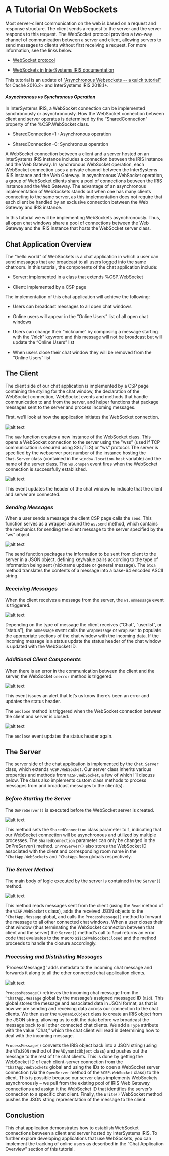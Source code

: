 # A Tutorial On WebSockets
Most server-client communication on the web is based on a request and response structure. The client sends a request to the server and the server responds to this request. The WebSocket protocol provides a two-way channel of communication between a server and client, allowing servers to send messages to clients without first receiving a request. For more information, see the links below.

* [WebSocket protocol](https://tools.ietf.org/html/rfc6455)

* [WebSockets in InterSystems IRIS documentation](https://docs.intersystems.com/irislatest/csp/docbook/DocBook.UI.Page.cls?KEY=GCGI_websockets)

This tutorial is an update of ["Asynchronous Websockets -- a quick tutorial"](https://community.intersystems.com/post/asynchronous-websockets-quick-tutorial) for Caché 2016.2+ and InterSystems IRIS 2018.1+.
#### *Asynchronous vs Synchronous Operation*

In InterSystems IRIS, a WebSocket connection can be implemented synchronously or asynchronously. How the WebSocket connection between client and server operates is determined by the “SharedConnection” property of the %CSP.WebSocket class.

* SharedConnection=1 : Asynchronous operation

* SharedConnection=0: Synchronous operation

A WebSocket connection between a client and a server hosted on an InterSystems IRIS instance includes a connection between the IRIS instance and the Web Gateway. In synchronous WebSocket operation, each WebSocket connection uses a private channel between the InterSystems IRIS instance and the Web Gateway. In asynchronous WebSocket operation, a group of WebSocket clients share a pool of connections between the IRIS instance and the Web Gateway. The advantage of an asynchronous implementation of WebSockets stands out when one has many clients connecting to the same server, as this implementation does not require that each client be handled by an exclusive connection between the Web Gateway and IRIS instance.

In this tutorial we will be implementing WebSockets asynchronously. Thus, all open chat windows share a pool of connections between the Web Gateway and the IRIS instance that hosts the WebSocket server class.

## Chat Application Overview
The “hello world” of WebSockets is a chat application in which a user can send messages that are broadcast to all users logged into the same chatroom. In this tutorial, the components of the chat application include:

* Server: implemented in a class that extends %CSP.WebSocket

* Client: implemented by a CSP page

The implementation of this chat application will achieve the following:
* Users can broadcast messages to all open chat windows

* Online users will appear in the “Online Users” list of all open chat windows

* Users can change their “nickname” by composing a message starting with the “/nick” keyword and this message will not be broadcast but will update the “Online Users” list

* When users close their chat window they will be removed from the “Online Users” list

## The Client
The client side of our chat application is implemented by a CSP page containing the styling for the chat window, the declaration of the WebSocket connection, WebSocket events and methods that handle communication to and from the server, and helper functions that package messages sent to the server and process incoming messages.

First, we’ll look at how the application initiates the WebSocket connection.

![alt text][wscreate]

The `new` function creates a new instance of the WebSocket class. This opens a WebSocket connection to the server using the "wss” (used if TCP communication is secured using SSL/TLS) or “ws” protocol. The server is specified by the webserver port number of the instance hosting the `Chat.Server` class (contained in the `window.location.host` variable) and the name of the server class. The `ws.onopen` event fires when the WebSocket connection is successfully established.

![alt text][wsopen]

This event updates the header of the chat window to indicate that the client and server are connected.

### *Sending Messages*

When a user sends a message the client CSP page calls the `send`. This function serves as a wrapper around the `ws.send` method, which contains the mechanics for sending the client message to the server specified by the “ws” object.

![alt text][wssend]

The send function packages the information to be sent from client to the server in a JSON object, defining key/value pairs according to the type of information being sent (nickname update or general message). The `btoa` method translates the contents of a message into a base-64 encoded ASCII string.

### *Receiving Messages*

When the client receives a message from the server, the `ws.onmessage` event is triggered.

![alt text][wsonmessage]

Depending on the type of message the client receives (“Chat”, “userlist”, or “status”), the `onmessage` event calls the `wrapmessage` or `wrapuser` to populate the appropriate sections of the chat window with the incoming data. If the incoming message is a status update the status header of the chat window is updated with the WebSocket ID.

### *Additional Client Components*

When there is an error in the communication between the client and the server, the WebSocket `onerror` method is triggered.

![alt text][wsonerror]

This event issues an alert that let’s us know there’s been an error and updates the status header.

The `onclose` method is triggered when the WebSocket connection between the client and server is closed.

![alt text][wsonclose]

The `onclose` event updates the status header again.

## The Server

The server side of the chat application is implemented by the `Chat.Server` class, which extends `%CSP.WebSocket`. Our server class inherits various properties and methods from `%CSP.WebSocket`, a few of which I’ll discuss below. The class also implements custom class methods to process messages from and broadcast messages to the client(s).

### *Before Starting the Server*

The `OnPreServer()` is executed before the WebSocket server is created.

![alt text][wsonpreserver]

This method sets the `SharedConnection` class parameter to 1, indicating that our WebSocket connection will be asynchronous and utilized by multiple processes. The `SharedConnection` parameter can only be changed in the OnPreServer() method. `OnPreServer()` also stores the WebSocket ID associated with the client and corresponding room name in the `^ChatApp.WebSockets` and `^ChatApp.Room` globals respectively.

### *The Server Method*

The main body of logic executed by the server is contained in the `Server()` method.

![alt text][wsserver]

This method reads messages sent from the client (using the `Read` method of the `%CSP.WebSockets` class), adds the received JSON objects to the `^ChatApp.Message` global, and calls the `ProcessMessage()` method to forward the message to all other connected chat windows. When a user closes their chat window (thus terminating the WebSocket connection between that client and the server) the `Server()` method’s call to `Read` returns an error code that evaluates to the macro `$$$CSPWebSocketClosed` and the method proceeds to handle the closure accordingly.

### *Processing and Distributing Messages*

'ProcessMessage()' adds metadata to the incoming chat message and forwards it along to all the other connected chat application clients.

![alt text][wsprocmsg]

`ProcessMessage()` retrieves the incoming chat message from the `^ChatApp.Message` global by the message’s assigned messaged ID (`mid`). This global stores the message and associated data in JSON format, as that is how we are sending and receiving data across our connection to the chat clients. We then user the `%DynamicObject` class to create an IRIS object from the JSON string, allowing us to edit the data before we broadcast the message back to all other connected chat clients. We add a `Type` attribute with the value “Chat,” which the chat client will read in determining how to deal with the incoming message.

`ProcessMessage()` converts the IRIS object back into a JSON string (using the `%ToJSON` method of the `%DynamicObject` class) and pushes out the message to the rest of the chat clients. This is done by getting the WebSocket ID of each client-server connection from the `^ChatApp.WebSockets` global and using the IDs to open a WebSocket server connection (via the `OpenServer` method of the `%CSP.WebSocket` class) to the client. This is possible because our server class implements WebSockets asynchronously – we pull from the existing pool of IRIS-Web Gateway connections and assign it the WebSocket ID that identifies the server’s connection to a specific chat client. Finally, the `Write()` WebSocket method pushes the JSON string representation of the message to the client.

## Conclustion

This chat application demonstrates how to establish WebSocket connections between a client and server hosted by InterSystems IRIS. To further explore developing applications that use WebSockets, you can implement the tracking of online users as described in the “Chat Application Overview” section of this tutorial.

[wscreate]: https://raw.githubusercontent.com/lilytaub/ISCWebSockets/master/Article/WS_create_connection.png "Create WebSocket Connection"
[wsopen]: https://raw.githubusercontent.com/lilytaub/ISCWebSockets/master/Article/WS_onopen.png "Open WebSocket Connection"
[wssend]:https://raw.githubusercontent.com/lilytaub/ISCWebSockets/master/Article/WS_send.png "Send data to server"
[wsonmessage]:https://raw.githubusercontent.com/lilytaub/ISCWebSockets/master/Article/WS_onmessage.png "Client Receives Data"
[wsonerror]:https://raw.githubusercontent.com/lilytaub/ISCWebSockets/master/Article/WS_onerror.png "Error Handling"
[wsonclose]:https://raw.githubusercontent.com/lilytaub/ISCWebSockets/master/Article/WS_onclose.png "Close WebSocket Connection"
[wsonpreserver]:https://raw.githubusercontent.com/lilytaub/ISCWebSockets/master/Article/WS_preserver.png "OnPreServer Method"
[wsserver]:https://raw.githubusercontent.com/lilytaub/ISCWebSockets/master/Article/WS_server.png "Server Method"
[wsprocmsg]:https://raw.githubusercontent.com/lilytaub/ISCWebSockets/master/Article/ws_procmsg.png "Process incoming messages on the server"
